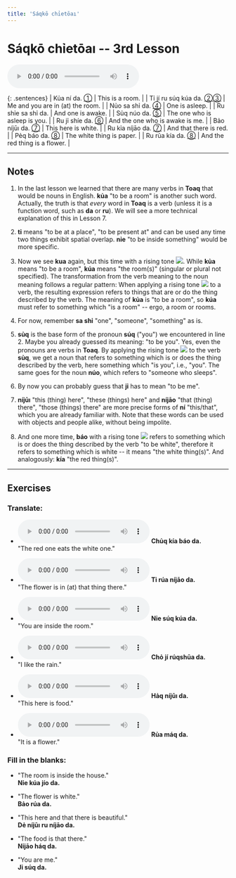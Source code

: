 ```yaml
---
title: 'Sáqkō chỉetōaı'
---
```

# **Sáqkō chỉetōaı** -- 3rd Lesson

<audio id="mainaudio" controls src="lesson.mp3"></audio>

{: .sentences}
| Kủa ní da.           [①](#fn-1)           | This is a room.                  |
| Tỉ jí ru súq kúa da. [②](#fn-2)[③](#fn-3) | Me and you are in (at) the room. |
| Nủo sa shỉ da.       [④](#fn-4)           | One is asleep.                   |
| Ru shỉe sa shỉ da.                        | And one is awake.                |
| Sủq núo da.          [⑤](#fn-5)           | The one who is asleep is you.    |
| Ru jỉ shíe da.       [⑥](#fn-6)           | And the one who is awake is me.  |
| Bảo níjūı da.        [⑦](#fn-7)           | This here is white.              |
| Ru kỉa níjāo da.     [⑦](#fn-7)           | And that there is red.           |
| Pẻq báo da.          [⑧](#fn-8)           | The white thing is paper.        |
| Ru rủa kía da.       [⑧](#fn-8)           | And the red thing is a flower.   |

---

## Notes

1. <a name="fn-1" /> In the last lesson we learned that there are many verbs in **Toaq** that would be nouns in English. **kủa** "to be a room" is another such word. Actually, the truth is that *every* word in **Toaq** is a verb (unless it is a function word, such as **da** or **ru**). We will see a more technical explanation of this in Lesson 7.

2. <a name="fn-2" /> **tỉ** means "to be at a place", "to be present at" and can be used any time two things exhibit spatial overlap.  **nỉe** "to be inside something" would be more specific.

3. <a name="fn-3" /> Now we see **kua** again, but this time with a rising tone ![](../tones/t2.png). While **kủa** means "to be a room", **kúa** means "the room(s)" (singular or plural not specified). The transformation from the verb meaning to the noun meaning follows a regular pattern: When applying a rising tone ![](../tones/t2.png) to a verb, the resulting expression refers to things that are or do the thing described by the verb. The meaning of **kủa** is "to be a room", so **kúa** must refer to something which "is a room" -- ergo, a room or rooms.

4. <a name="fn-4" /> For now, remember **sa shỉ** "one", "someone", "something" as is.

5. <a name="fn-5" /> **sủq** is the base form of the pronoun **súq** ("you") we encountered in line 2. Maybe you already guessed its meaning: "to be you". Yes, even the pronouns are verbs in **Toaq**. By applying the rising tone ![](../tones/t2.png) to the verb **sủq**, we get a noun that refers to something which is or does the thing described by the verb, here something which "is you", i.e., "you". The same goes for the noun **núo**, which refers to "someone who sleeps".

6. <a name="fn-6" /> By now you can probably guess that **jỉ** has to mean "to be me".

7. <a name="fn-7" /> **níjūı** "this (thing) here", "these (things) here" and **níjāo** "that (thing) there", "those (things) there" are more precise forms of **ní** "this/that", which you are already familiar with. Note that these words can be used with objects and people alike, without being impolite.

8. <a name="fn-8" /> And one more time, **báo** with a rising tone ![](../tones/t2.png) refers to something which is or does the thing described by the verb "to be white", therefore it refers to something which is white -- it means "the white thing(s)". And analogously: **kía** "the red thing(s)".

---

## Exercises

### Translate:

- <audio controls src="ex1.mp3"></audio>
  **Chủq kía báo da.**  
  <span class="spoiler">"The red one eats the white one."</span>
  
- <audio controls src="ex2.mp3"></audio>
  **Tỉ rúa níjāo da.**  
  <span class="spoiler">"The flower is in (at) that thing there."</span>
  
- <audio controls src="ex3.mp3"></audio>
  **Nỉe súq kúa da.**  
  <span class="spoiler">"You are inside the room."</span>
  
- <audio controls src="ex4.mp3"></audio>
  **Chỏ jí rúqshūa da.**  
  <span class="spoiler">"I like the rain."</span>
  
- <audio controls src="ex5.mp3"></audio>
  **Hảq níjūı da.**  
  <span class="spoiler">"This here is food."</span>
  
- <audio controls src="ex6.mp3"></audio>
  **Rủa máq da.**  
  <span class="spoiler">"It is a flower."</span>

### Fill in the blanks:

- "The room is inside the house."  
  **Nỉe <span class="spoiler">kúa</span> jío da.**
  
- "The flower is white."  
  **<span class="spoiler">Bảo</span> rúa da.**
  
- "This here and that there is beautiful."  
  **Dẻ <span class="spoiler">níjūı</span> ru <span class="spoiler">níjāo</span> da.**
  
- "The food is that there."  
  **<span class="spoiler">Nỉjāo</span> háq da.**
  
- "You are me."  
  **<span class="spoiler">Jỉ</span> <span class="spoiler">súq</span> da.**
